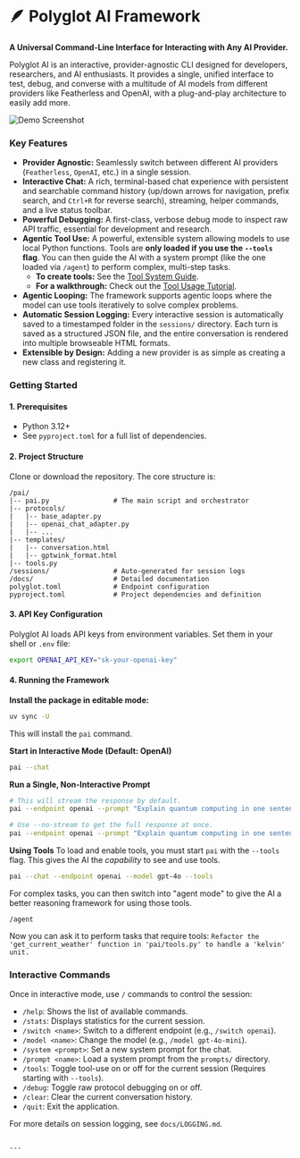 # 🪶 Polyglot AI Framework

**A Universal Command-Line Interface for Interacting with Any AI Provider.**

Polyglot AI is an interactive, provider-agnostic CLI designed for developers, researchers, and AI enthusiasts. It provides a single, unified interface to test, debug, and converse with a multitude of AI models from different providers like Featherless and OpenAI, with a plug-and-play architecture to easily add more.

![Demo Screenshot](https://i.imgur.com/g88t8D4.png) <!-- A placeholder for a future screenshot -->

### Key Features

*   **Provider Agnostic:** Seamlessly switch between different AI providers (`Featherless`, `OpenAI`, etc.) in a single session.
*   **Interactive Chat:** A rich, terminal-based chat experience with persistent and searchable command history (up/down arrows for navigation, prefix search, and `Ctrl+R` for reverse search), streaming, helper commands, and a live status toolbar.
*   **Powerful Debugging:** A first-class, verbose debug mode to inspect raw API traffic, essential for development and research.
*   **Agentic Tool Use:** A powerful, extensible system allowing models to use local Python functions. Tools are **only loaded if you use the `--tools` flag**. You can then guide the AI with a system prompt (like the one loaded via `/agent`) to perform complex, multi-step tasks.
    *   **To create tools:** See the [Tool System Guide](./docs/TOOLS.md).
    *   **For a walkthrough:** Check out the [Tool Usage Tutorial](./docs/TOOL_TUTORIAL.md).
*   **Agentic Looping:** The framework supports agentic loops where the model can use tools iteratively to solve complex problems.
*   **Automatic Session Logging:** Every interactive session is automatically saved to a timestamped folder in the `sessions/` directory. Each turn is saved as a structured JSON file, and the entire conversation is rendered into multiple browseable HTML formats.
*   **Extensible by Design:** Adding a new provider is as simple as creating a new class and registering it.

### Getting Started

#### 1. Prerequisites

*   Python 3.12+
*   See `pyproject.toml` for a full list of dependencies.

#### 2. Project Structure

Clone or download the repository. The core structure is:

```
/pai/
|-- pai.py                # The main script and orchestrator
|-- protocols/
|   |-- base_adapter.py
|   |-- openai_chat_adapter.py
|   |-- ...
|-- templates/
|   |-- conversation.html
|   |-- gptwink_format.html
|-- tools.py
/sessions/                # Auto-generated for session logs
/docs/                    # Detailed documentation
polyglot.toml             # Endpoint configuration
pyproject.toml            # Project dependencies and definition
```

#### 3. API Key Configuration

Polyglot AI loads API keys from environment variables. Set them in your shell or `.env` file:

```bash
export OPENAI_API_KEY="sk-your-openai-key"
```

#### 4. Running the Framework

**Install the package in editable mode:**
```bash
uv sync -U
```
This will install the `pai` command.

**Start in Interactive Mode (Default: OpenAI)**
```bash
pai --chat
```

**Run a Single, Non-Interactive Prompt**
```bash
# This will stream the response by default.
pai --endpoint openai --prompt "Explain quantum computing in one sentence."

# Use --no-stream to get the full response at once.
pai --endpoint openai --prompt "Explain quantum computing in one sentence." --no-stream
```

**Using Tools**
To load and enable tools, you must start `pai` with the `--tools` flag. This gives the AI the *capability* to see and use tools.
```bash
pai --chat --endpoint openai --model gpt-4o --tools
```
For complex tasks, you can then switch into "agent mode" to give the AI a better reasoning framework for using those tools.
```
/agent
```
Now you can ask it to perform tasks that require tools: `Refactor the 'get_current_weather' function in 'pai/tools.py' to handle a 'kelvin' unit.`

### Interactive Commands

Once in interactive mode, use `/` commands to control the session:

*   `/help`: Shows the list of available commands.
*   `/stats`: Displays statistics for the current session.
*   `/switch <name>`: Switch to a different endpoint (e.g., `/switch openai`).
*   `/model <name>`: Change the model (e.g., `/model gpt-4o-mini`).
*   `/system <prompt>`: Set a new system prompt for the chat.
*   `/prompt <name>`: Load a system prompt from the `prompts/` directory.
*   `/tools`: Toggle tool-use on or off for the current session (Requires starting with `--tools`).
*   `/debug`: Toggle raw protocol debugging on or off.
*   `/clear`: Clear the current conversation history.
*   `/quit`: Exit the application.

For more details on session logging, see `docs/LOGGING.md`.
```

---

